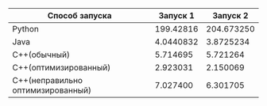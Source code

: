 | Способ запуска | Запуск 1 | Запуск 2 |
|----------|----------|----------|
| Python    | 199.42816   | 204.673250  |
| Java    | 4.0440832   | 3.8725234   |
| C++(обычный)    | 5.714695   | 5.721264   |
| C++(оптимизированный)      |   2.923031        |  2.150069         |
| C++(неправильно оптимизированный)      |  7.027400         | 6.301705          |
